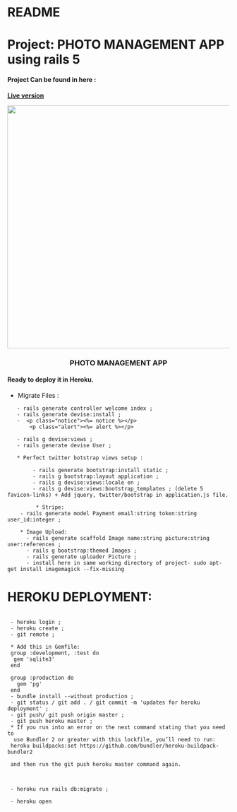 # README

# Project: PHOTO MANAGEMENT APP using rails 5

#### Project Can be found in here :
 **[Live version](https://frozen-waters-44049.herokuapp.com/)**
 
 <p align="center">
	
<img src="https://user-images.githubusercontent.com/57604500/121789954-cdbda900-cbda-11eb-805b-99e719821c62.png" width=1000 height=550>
<br />
<h3 align="center">PHOTO MANAGEMENT APP</h3>
</p>


#### Ready to deploy it in Heroku.


*  Migrate Files :
```
   - rails generate controller welcome index ;
   - rails generate devise:install ;
   -  <p class="notice"><%= notice %></p>
       <p class="alert"><%= alert %></p>

   - rails g devise:views ;
   - rails generate devise User ;

   * Perfect twitter botstrap views setup :

		- rails generate bootstrap:install static ;
		- rails g bootstrap:layout application ;
		- rails g devise:views:locale en ;
		- rails g devise:views:bootstrap_templates ; (delete 5 favicon-links) + Add jquery, twitter/bootstrap in application.js file.
		
		 * Stripe:
    - rails generate model Payment email:string token:string user_id:integer ;

    * Image Upload:
      - rails generate scaffold Image name:string picture:string user:references ;
      - rails g bootstrap:themed Images ;
      - rails generate uploader Picture ;
      - install here in same working directory of project- sudo apt-get install imagemagick --fix-missing 
```
   
   
   # HEROKU DEPLOYMENT:
   
   ```
       
	- heroku login ;
	- heroku create ;
	- git remote ;

	* Add this in Gemfile:
	group :development, :test do
	 gem 'sqlite3'
	end

	group :production do
	  gem 'pg'
	end 
	- bundle install --without production ;
	- git status / git add . / git commit -m 'updates for heroku deployment' ;
	- git push/ git push origin master ;
	- git push heroku master ;
	* If you run into an error on the next command stating that you need to
	 use Bundler 2 or greater with this lockfile, you’ll need to run:
	heroku buildpacks:set https://github.com/bundler/heroku-buildpack-bundler2

	and then run the git push heroku master command again.



	- heroku run rails db:migrate ;

	- heroku open 




   
   
   
   ```

